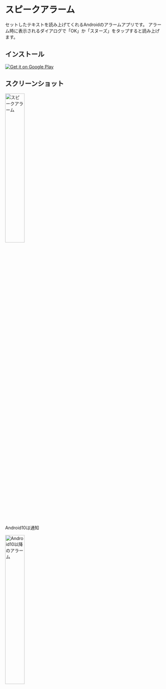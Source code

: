 # スピークアラーム
セットしたテキストを読み上げてくれるAndroidのアラームアプリです。
アラーム時に表示されるダイアログで「OK」か「スヌーズ」をタップすると読み上げます。

## インストール
<a href="https://play.google.com/store/apps/details?id=com.hino.speakalarm">
  <img alt="Get it on Google Play"
       src="https://developer.android.com/images/brand/en_generic_rgb_wo_60.png" />
</a>

## スクリーンショット
<img src="https://user-images.githubusercontent.com/46076511/66407405-1dbc9380-ea28-11e9-8aaf-a47bfa779bcd.gif" alt="スピークアラーム" target="_blank" width=35%/>
<p> Android10は通知</p>
<img src="https://user-images.githubusercontent.com/46076511/66415214-0edcdd80-ea36-11e9-99ce-ae3a2dab4cd0.png" alt="Android10以降のアラーム" width=35%/>
